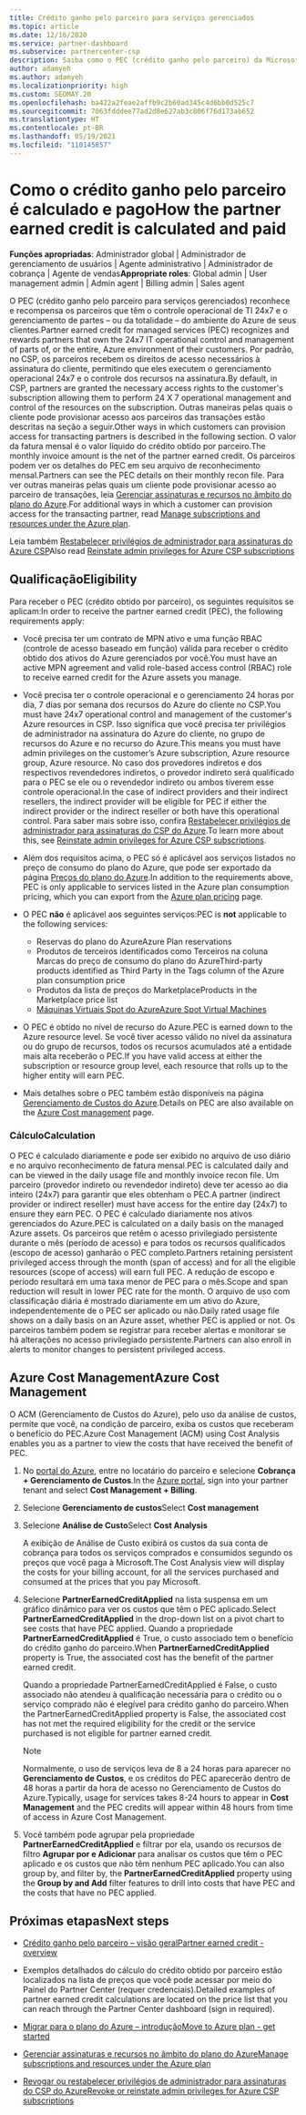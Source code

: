 ```yaml
---
title: Crédito ganho pelo parceiro para serviços gerenciados
ms.topic: article
ms.date: 12/16/2020
ms.service: partner-dashboard
ms.subservice: partnercenter-csp
description: Saiba como o PEC (crédito ganho pelo parceiro) da Microsoft para serviços gerenciados é calculado e pago, além de como garantir que você esteja qualificado.
author: adamyeh
ms.author: adamyeh
ms.localizationpriority: high
ms.custom: SEOMAY.20
ms.openlocfilehash: ba422a2feae2affb9c2b60ad345c4d6bb0d525c7
ms.sourcegitcommit: 7063fdddee77ad2d8e627ab3c806f76d173ab652
ms.translationtype: HT
ms.contentlocale: pt-BR
ms.lasthandoff: 05/19/2021
ms.locfileid: "110145857"
---
```

# <a name="how-the-partner-earned-credit-is-calculated-and-paid"></a><span data-ttu-id="00791-103">Como o crédito ganho pelo parceiro é calculado e pago</span><span class="sxs-lookup"><span data-stu-id="00791-103">How the partner earned credit is calculated and paid</span></span>

<span data-ttu-id="00791-104">**Funções apropriadas**: Administrador global | Administrador de gerenciamento de usuários | Agente administrativo | Administrador de cobrança | Agente de vendas</span><span class="sxs-lookup"><span data-stu-id="00791-104">**Appropriate roles**: Global admin | User management admin | Admin agent | Billing admin | Sales agent</span></span>

<span data-ttu-id="00791-105">O PEC (crédito ganho pelo parceiro para serviços gerenciados) reconhece e recompensa os parceiros que têm o controle operacional de TI 24x7 e o gerenciamento de partes – ou da totalidade – do ambiente do Azure de seus clientes.</span><span class="sxs-lookup"><span data-stu-id="00791-105">Partner earned credit for managed services (PEC) recognizes and rewards partners that own the 24x7 IT operational control and management of parts of, or the entire, Azure environment of their customers.</span></span> <span data-ttu-id="00791-106">Por padrão, no CSP, os parceiros recebem os direitos de acesso necessários à assinatura do cliente, permitindo que eles executem o gerenciamento operacional 24x7 e o controle dos recursos na assinatura.</span><span class="sxs-lookup"><span data-stu-id="00791-106">By default, in CSP, partners are granted the necessary access rights to the customer's subscription allowing them to perform 24 X 7 operational management and control of the resources on the subscription.</span></span> <span data-ttu-id="00791-107">Outras maneiras pelas quais o cliente pode provisionar acesso aos parceiros das transações estão descritas na seção a seguir.</span><span class="sxs-lookup"><span data-stu-id="00791-107">Other ways in which customers can provision access for transacting partners is described in the following section.</span></span> <span data-ttu-id="00791-108">O valor da fatura mensal é o valor líquido do crédito obtido por parceiro.</span><span class="sxs-lookup"><span data-stu-id="00791-108">The monthly invoice amount is the net of the partner earned credit.</span></span> <span data-ttu-id="00791-109">Os parceiros podem ver os detalhes do PEC em seu arquivo de reconhecimento mensal.</span><span class="sxs-lookup"><span data-stu-id="00791-109">Partners can see the PEC details on their monthly recon file.</span></span> <span data-ttu-id="00791-110">Para ver outras maneiras pelas quais um cliente pode provisionar acesso ao parceiro de transações, leia [Gerenciar assinaturas e recursos no âmbito do plano do Azure](azure-plan-manage.md).</span><span class="sxs-lookup"><span data-stu-id="00791-110">For additional ways in which a customer can provision access for the transacting partner, read [Manage subscriptions and resources under the Azure plan](azure-plan-manage.md).</span></span>

<span data-ttu-id="00791-111">Leia também [Restabelecer privilégios de administrador para assinaturas do Azure CSP](revoke-reinstate-csp.md)</span><span class="sxs-lookup"><span data-stu-id="00791-111">Also read [Reinstate admin privileges for Azure CSP subscriptions](revoke-reinstate-csp.md)</span></span>

## <a name="eligibility"></a><span data-ttu-id="00791-112">Qualificação</span><span class="sxs-lookup"><span data-stu-id="00791-112">Eligibility</span></span>

<span data-ttu-id="00791-113">Para receber o PEC (crédito obtido por parceiro), os seguintes requisitos se aplicam:</span><span class="sxs-lookup"><span data-stu-id="00791-113">In order to receive the partner earned credit (PEC), the following requirements apply:</span></span> 

- <span data-ttu-id="00791-114">Você precisa ter um contrato de MPN ativo e uma função RBAC (controle de acesso baseado em função) válida para receber o crédito obtido dos ativos do Azure gerenciados por você.</span><span class="sxs-lookup"><span data-stu-id="00791-114">You must have an active MPN agreement and valid role-based access control (RBAC) role to receive earned credit for the Azure assets you manage.</span></span>

- <span data-ttu-id="00791-115">Você precisa ter o controle operacional e o gerenciamento 24 horas por dia, 7 dias por semana dos recursos do Azure do cliente no CSP.</span><span class="sxs-lookup"><span data-stu-id="00791-115">You must have 24x7 operational control and management of the customer's Azure resources in CSP.</span></span> <span data-ttu-id="00791-116">Isso significa que você precisa ter privilégios de administrador na assinatura do Azure do cliente, no grupo de recursos do Azure e no recurso do Azure.</span><span class="sxs-lookup"><span data-stu-id="00791-116">This means you must have admin privileges on the customer’s Azure subscription, Azure resource group, Azure resource.</span></span> <span data-ttu-id="00791-117">No caso dos provedores indiretos e dos respectivos revendedores indiretos, o provedor indireto será qualificado para o PEC se ele ou o revendedor indireto ou ambos tiverem esse controle operacional.</span><span class="sxs-lookup"><span data-stu-id="00791-117">In the case of indirect providers and their indirect resellers, the indirect provider will be eligible for PEC if either the indirect provider or the indirect reseller or both have this operational control.</span></span> <span data-ttu-id="00791-118">Para saber mais sobre isso, confira [Restabelecer privilégios de administrador para assinaturas do CSP do Azure](./revoke-reinstate-csp.md).</span><span class="sxs-lookup"><span data-stu-id="00791-118">To learn more about this, see [Reinstate admin privileges for Azure CSP subscriptions](./revoke-reinstate-csp.md).</span></span>

- <span data-ttu-id="00791-119">Além dos requisitos acima, o PEC só é aplicável aos serviços listados no preço de consumo do plano do Azure, que pode ser exportado da página [Preços do plano do Azure](https://partner.microsoft.com/commerce/sales).</span><span class="sxs-lookup"><span data-stu-id="00791-119">In addition to the requirements above, PEC is only applicable to services listed in the Azure plan consumption pricing, which you can export from the [Azure plan pricing](https://partner.microsoft.com/commerce/sales) page.</span></span>

- <span data-ttu-id="00791-120">O PEC **não** é aplicável aos seguintes serviços:</span><span class="sxs-lookup"><span data-stu-id="00791-120">PEC is **not** applicable to the following services:</span></span>
    - <span data-ttu-id="00791-121">Reservas do plano do Azure</span><span class="sxs-lookup"><span data-stu-id="00791-121">Azure Plan reservations</span></span>
    - <span data-ttu-id="00791-122">Produtos de terceiros identificados como Terceiros na coluna Marcas do preço de consumo do plano do Azure</span><span class="sxs-lookup"><span data-stu-id="00791-122">Third-party products identified as Third Party in the Tags column of the Azure plan consumption price</span></span>
    - <span data-ttu-id="00791-123">Produtos da lista de preços do Marketplace</span><span class="sxs-lookup"><span data-stu-id="00791-123">Products in the Marketplace price list</span></span>
    - [<span data-ttu-id="00791-124">Máquinas Virtuais Spot do Azure</span><span class="sxs-lookup"><span data-stu-id="00791-124">Azure Spot Virtual Machines</span></span>](https://partner.microsoft.com/resources/collection/azure-spot-in-csp#/)

- <span data-ttu-id="00791-125">O PEC é obtido no nível de recurso do Azure.</span><span class="sxs-lookup"><span data-stu-id="00791-125">PEC is earned down to the Azure resource level.</span></span> <span data-ttu-id="00791-126">Se você tiver acesso válido no nível da assinatura ou do grupo de recursos, todos os recursos acumulados até a entidade mais alta receberão o PEC.</span><span class="sxs-lookup"><span data-stu-id="00791-126">If you have valid access at either the subscription or resource group level, each resource that rolls up to the higher entity will earn PEC.</span></span>

- <span data-ttu-id="00791-127">Mais detalhes sobre o PEC também estão disponíveis na página [Gerenciamento de Custos do Azure](/azure/cost-management-billing/costs/get-started-partners).</span><span class="sxs-lookup"><span data-stu-id="00791-127">Details on PEC are also available on the [Azure Cost management](/azure/cost-management-billing/costs/get-started-partners) page.</span></span>

### <a name="calculation"></a><span data-ttu-id="00791-128">Cálculo</span><span class="sxs-lookup"><span data-stu-id="00791-128">Calculation</span></span>

<span data-ttu-id="00791-129">O PEC é calculado diariamente e pode ser exibido no arquivo de uso diário e no arquivo reconhecimento de fatura mensal.</span><span class="sxs-lookup"><span data-stu-id="00791-129">PEC is calculated daily and can be viewed in the daily usage file and monthly invoice recon file.</span></span> <span data-ttu-id="00791-130">Um parceiro (provedor indireto ou revendedor indireto) deve ter acesso ao dia inteiro (24x7) para garantir que eles obtenham o PEC.</span><span class="sxs-lookup"><span data-stu-id="00791-130">A partner (indirect provider or indirect reseller) must have access for the entire day (24x7) to ensure they earn PEC.</span></span> <span data-ttu-id="00791-131">O PEC é calculado diariamente nos ativos gerenciados do Azure.</span><span class="sxs-lookup"><span data-stu-id="00791-131">PEC is calculated on a daily basis on the managed Azure assets.</span></span> <span data-ttu-id="00791-132">Os parceiros que retêm o acesso privilegiado persistente durante o mês (período de acesso) e para todos os recursos qualificados (escopo de acesso) ganharão o PEC completo.</span><span class="sxs-lookup"><span data-stu-id="00791-132">Partners retaining persistent privileged access through the month (span of access) and for all the eligible resources (scope of access) will earn full PEC.</span></span> <span data-ttu-id="00791-133">A redução de escopo e período resultará em uma taxa menor de PEC para o mês.</span><span class="sxs-lookup"><span data-stu-id="00791-133">Scope and span reduction will result in lower PEC rate for the month.</span></span> <span data-ttu-id="00791-134">O arquivo de uso com classificação diária é mostrado diariamente em um ativo do Azure, independentemente de o PEC ser aplicado ou não.</span><span class="sxs-lookup"><span data-stu-id="00791-134">Daily rated usage file shows on a daily basis on an Azure asset, whether PEC is applied or not.</span></span> <span data-ttu-id="00791-135">Os parceiros também podem se registrar para receber alertas e monitorar se há alterações no acesso privilegiado persistente.</span><span class="sxs-lookup"><span data-stu-id="00791-135">Partners can also enroll in alerts to monitor changes to persistent privileged access.</span></span>

## <a name="azure-cost-management"></a><span data-ttu-id="00791-136">Azure Cost Management</span><span class="sxs-lookup"><span data-stu-id="00791-136">Azure Cost Management</span></span>

<span data-ttu-id="00791-137">O ACM (Gerenciamento de Custos do Azure), pelo uso da análise de custos, permite que você, na condição de parceiro, exiba os custos que receberam o benefício do PEC.</span><span class="sxs-lookup"><span data-stu-id="00791-137">Azure Cost Management (ACM) using Cost Analysis enables you as a partner to view the costs that have received the benefit of PEC.</span></span>  

1. <span data-ttu-id="00791-138">No [portal do Azure](https://portal.azure.com), entre no locatário do parceiro e selecione **Cobrança + Gerenciamento de Custos**.</span><span class="sxs-lookup"><span data-stu-id="00791-138">In the [Azure portal](https://portal.azure.com), sign into your partner tenant and select **Cost Management + Billing**.</span></span>

2. <span data-ttu-id="00791-139">Selecione **Gerenciamento de custos**</span><span class="sxs-lookup"><span data-stu-id="00791-139">Select **Cost management**</span></span>

3. <span data-ttu-id="00791-140">Selecione **Análise de Custo**</span><span class="sxs-lookup"><span data-stu-id="00791-140">Select **Cost Analysis**</span></span>

   <span data-ttu-id="00791-141">A exibição de Análise de Custo exibirá os custos da sua conta de cobrança para todos os serviços comprados e consumidos segundo os preços que você paga à Microsoft.</span><span class="sxs-lookup"><span data-stu-id="00791-141">The Cost Analysis view will display the costs for your billing account, for all the services purchased and consumed at the prices that you pay Microsoft.</span></span>

4. <span data-ttu-id="00791-142">Selecione **PartnerEarnedCreditApplied** na lista suspensa em um gráfico dinâmico para ver os custos que têm o PEC aplicado.</span><span class="sxs-lookup"><span data-stu-id="00791-142">Select **PartnerEarnedCreditApplied** in the drop-down list on a pivot chart to see costs that have PEC applied.</span></span> <span data-ttu-id="00791-143">Quando a propriedade **PartnerEarnedCreditApplied** é True, o custo associado tem o benefício do crédito ganho do parceiro.</span><span class="sxs-lookup"><span data-stu-id="00791-143">When **PartnerEarnedCreditApplied** property is True, the associated cost has the benefit of the partner earned credit.</span></span> 

   <span data-ttu-id="00791-144">Quando a propriedade PartnerEarnedCreditApplied é False, o custo associado não atendeu à qualificação necessária para o crédito ou o serviço comprado não é elegível para crédito ganho do parceiro.</span><span class="sxs-lookup"><span data-stu-id="00791-144">When the PartnerEarnedCreditApplied property is False, the associated cost has not met the required eligibility for the credit or the service purchased is not eligible for partner earned credit.</span></span>

   >[!NOTE] 
   ><span data-ttu-id="00791-145">Normalmente, o uso de serviços leva de 8 a 24 horas para aparecer no **Gerenciamento de Custos**, e os créditos do PEC aparecerão dentro de 48 horas a partir da hora de acesso no Gerenciamento de Custos do Azure.</span><span class="sxs-lookup"><span data-stu-id="00791-145">Typically, usage for services takes 8-24 hours to appear in **Cost Management** and the PEC credits will appear within 48 hours from time of access in Azure Cost Management.</span></span>

5. <span data-ttu-id="00791-146">Você também pode agrupar pela propriedade **PartnerEarnedCreditApplied** e filtrar por ela, usando os recursos de filtro **Agrupar por e Adicionar** para analisar os custos que têm o PEC aplicado e os custos que não têm nenhum PEC aplicado.</span><span class="sxs-lookup"><span data-stu-id="00791-146">You can also group by, and filter by, the **PartnerEarnedCreditApplied** property using the **Group by and Add** filter features to drill into costs that have PEC and the costs that have no PEC applied.</span></span>

## <a name="next-steps"></a><span data-ttu-id="00791-147">Próximas etapas</span><span class="sxs-lookup"><span data-stu-id="00791-147">Next steps</span></span>

- [<span data-ttu-id="00791-148">Crédito ganho pelo parceiro – visão geral</span><span class="sxs-lookup"><span data-stu-id="00791-148">Partner earned credit - overview</span></span>](partner-earned-credit.md)

- <span data-ttu-id="00791-149">Exemplos detalhados do cálculo do crédito obtido por parceiro estão localizados na lista de preços que você pode acessar por meio do Painel do Partner Center (requer credenciais).</span><span class="sxs-lookup"><span data-stu-id="00791-149">Detailed examples of partner earned credit calculations are located on the price list that you can reach through the Partner Center dashboard (sign in required).</span></span>

- [<span data-ttu-id="00791-150">Migrar para o plano do Azure – introdução</span><span class="sxs-lookup"><span data-stu-id="00791-150">Move to Azure plan - get started</span></span>](azure-plan-get-started.md)

- [<span data-ttu-id="00791-151">Gerenciar assinaturas e recursos no âmbito do plano do Azure</span><span class="sxs-lookup"><span data-stu-id="00791-151">Manage subscriptions and resources under the Azure plan</span></span>](azure-plan-manage.md)

- [<span data-ttu-id="00791-152">Revogar ou restabelecer privilégios de administrador para assinaturas do CSP do Azure</span><span class="sxs-lookup"><span data-stu-id="00791-152">Revoke or reinstate admin privileges for Azure CSP subscriptions</span></span>](revoke-reinstate-csp.md)
